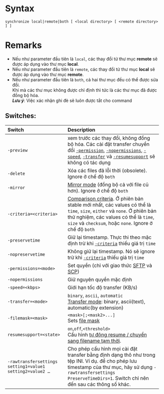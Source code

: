 # Syntax
```
synchronize local|remote|both [ <local directory> [ <remote directory> ] ]
```
# Remarks
- Nếu như parameter đầu tiên là `local`, các thay đổi từ thư mục **remote** sẽ được áp dụng vào thư mục **local**.
- Nếu như parameter đầu tiên là `remote`, các thay đổi từ thư mục **local** sẽ được áp dụng vào thư mục **remote**.
- Nếu như parameter đầu tiên là `both`, cả hai thư mục đều có thể được sửa đổi.<br>
Khi mà các thư mục không được chỉ định thì tức là các thư mục đã được đồng bộ hóa.<br>
***Lưu ý***: Việc xác nhận ghi đè sẽ luôn được tắt cho command
## Switches:
|Switch|Description|
|:-----------|:-----------|
|`-preview`| xem trước các thay đổi, không đồng bộ hóa. Các cài đặt transfer chuyển đổi [`-permission`](https://winscp.net/eng/docs/scriptcommand_synchronize#permissions), [`-nopermissions`](https://winscp.net/eng/docs/scriptcommand_synchronize#nopermissions), [`-speed`](https://winscp.net/eng/docs/scriptcommand_synchronize#speed), [`-transfer`](https://winscp.net/eng/docs/scriptcommand_synchronize#transfer) và [`-resumesupport`](https://winscp.net/eng/docs/scriptcommand_synchronize#resumesupport) sẽ không có tác dụng|
|`-delete`|Xóa các files đã lỗi thời (obsolete). Ignore ở chế độ `both`|
|`-mirror`|[Mirror mode](https://winscp.net/eng/docs/task_synchronize_full#mode) (đồng bộ cả với file cũ hơn). Ignore ở chế độ `both`|
|`-criteria=<criteria>`|[Comparison criteria](https://winscp.net/eng/docs/ui_synchronize#criteria). Ở phiên bản stable mới nhất, các values có thể là `time`, `size`, `either` và `none`. Ở phiên bản thử nghiệm, các values có thể là `time`, `size` và `checksum`, hoặc `none`. Ignore ở chế độ `both`|
|`-preservetime`|Giữ lại timestamp. Thực thi theo mặc định trừ khi [`-criteria`](https://winscp.net/eng/docs/scriptcommand_synchronize#criteria) thiếu giá trị `time`|
|`-nopreservetime`|Không giữ lại timestamp. Nó sẽ ignore trừ khi [`-criteria`](https://winscp.net/eng/docs/scriptcommand_synchronize#criteria) thiếu giá trị `time`|
|`-permissions=<mode>`|Set quyền (chỉ với giao thức [SFTP](https://winscp.net/eng/docs/sftp) và [SCP](https://winscp.net/eng/docs/scp))|
|`-nopermissions`|Giữ nguyên quyền mặc định|
|`-speed=<kbps>`|Giới hạn tốc độ transfer (KB/s)|
|`-transfer=<mode>`|`binary`, `ascii`, `automatic`<br>[Transfer mode](https://winscp.net/eng/docs/transfer_mode): binary, ascii(text), automatic(by extension)|
|`-filemask=<mask>`|`<mask>[;<mask2>...]`<br> Sets [file mask](https://winscp.net/eng/docs/file_mask)|
|`resumesupport=<state>`|`on`,`off`,`<threshold>`<br>Cấu hình [tự động resume / chuyển sang filename tạm thời](https://winscp.net/eng/docs/resume#automatic).|
|`-rawtransfersettings setting1=value1 setting2=value2 …`|Cho phép cấu hình mọi cài đặt transfer bằng định dạng thô như trong tệp INI. Ví dụ. để cho phép lưu timestamp của thư mục, hãy sử dụng `-rawtransfersettings PreserveTimeDirs=1`. Switch chỉ nên đến sau các thông số khác.|